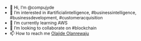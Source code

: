 - 👋 Hi, I’m @compujyde
- 👀 I’m interested in #artificialintelligence, #businessintelligence, #businessdevelopment, #customeracquisition
- 🌱 I’m currently learning AWS
- 💞️ I’m looking to collaborate on #blockchain
- 📫 How to reach me <a href="https://www.linkedin.com/in/olajide-olanrewaju/">Olajide Olanrewaju</a>

<!---
compujyde/compujyde is a ✨ special ✨ repository because its `README.md` (this file) appears on your GitHub profile.
You can click the Preview link to take a look at your changes.
--->
